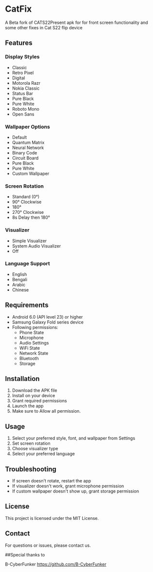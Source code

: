# CatFix
A Beta fork of  CATS22Present apk for for front screen functionality and some other fixes in Cat S22 flip device

## Features

### Display Styles
- Classic
- Retro Pixel
- Digital
- Motorola Razr
- Nokia Classic
- Status Bar
- Pure Black
- Pure White
- Roboto Mono
- Open Sans

### Wallpaper Options
- Default
- Quantum Matrix
- Neural Network
- Binary Code
- Circuit Board
- Pure Black
- Pure White
- Custom Wallpaper

### Screen Rotation
- Standard (0°)
- 90° Clockwise
- 180°
- 270° Clockwise
- 8s Delay then 180°

### Visualizer
- Simple Visualizer
- System Audio Visualizer
- Off

### Language Support
- English
- Bengali
- Arabic
- Chinese

## Requirements
- Android 6.0 (API level 23) or higher
- Samsung Galaxy Fold series device
- Following permissions:
  - Phone State
  - Microphone
  - Audio Settings
  - WiFi State
  - Network State
  - Bluetooth
  - Storage

## Installation
1. Download the APK file
2. Install on your device
3. Grant required permissions
4. Launch the app
5. Make sure to Allow all permission.

## Usage
1. Select your preferred style, font, and wallpaper from Settings
2. Set screen rotation
3. Choose visualizer type
4. Select your preferred language

## Troubleshooting
- If screen doesn't rotate, restart the app
- If visualizer doesn't work, grant microphone permission
- If custom wallpaper doesn't show up, grant storage permission

## License
This project is licensed under the MIT License.

## Contact
For questions or issues, please contact us.


##Special thanks to 

B-CyberFunker
https://github.com/B-CyberFunker


